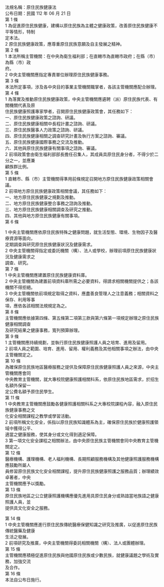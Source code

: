 法規名稱：原住民族健康法  
公布日期：民國 112 年 06 月 21 日  
第 1 條  
1 為促進原住民族健康，建構以原住民族為主體之健康政策，改善原住民族健康不平等情形，特制  
定本法。  
2 原住民族健康政策，應尊重原住民族意願及自主發展之精神。  
第 2 條  
1 本法所稱主管機關：在中央為衛生福利部；在直轄市為直轄市政府；在縣（市）為縣（市）政  
府。  
2 中央主管機關應指定專責單位辦理原住民族健康事務。  
第 3 條  
本法所定事項，涉及各中央目的事業主管機關職掌者，各該主管機關應配合辦理。  
第 4 條  
1 為落實及推動原住民族健康政策，中央主管機關應遴聘（派）原住民族代表、有關機關代表及原  
住民族健康照護專家學者，召開原住民族健康政策會，其任務如下：  
一、原住民族健康政策之諮詢、研議。  
二、原住民族健康相關中長程計畫之諮詢、研議。  
三、原住民族醫事人力政策之諮詢、研議。  
四、原住民族健康相關之調查研究計畫及執行方案之諮詢、審議。  
五、原住民族健康國際事務之交流及推動。  
六、其他與原住民族健康有關事項之諮詢、審議。  
2 前項政策會由衛生福利部部長擔任召集人，其成員具原住民身分者，不得少於二分之一，並應兼  
顧族群比例。  
第 5 條  
1 直轄市、縣（市）主管機關得準用前條規定召開地方原住民族健康政策相關會議。  
2 前項地方原住民族健康政策相關會議，其任務如下：  
一、地方原住民族健康之規劃及推動。  
二、地方原住民族健康整合事務之諮詢及推動。  
三、地方原住民族健康相關調查及研究之推動。  
四、其他與地方原住民族健康有關事項。  
第 6 條  


1 中央主管機關應依原住民族特殊之健康問題，就生活型態、環境、生物因子及醫療資源等面向，  
定期調查與研究原住民族健康狀況及健康需求。  
2 中央主管機關得指定或委託機關（構）、法人或學校，辦理前項原住民族健康狀況及健康需求之  
調查、研究。  
第 7 條  
1 中央主管機關應建置原住民族健康資料庫。  
2 中央主管機關為建置前項資料庫所需之必要資料，得請求相關機關提供之；各該機關不得拒絕。  
3 中央主管機關依前項規定取得之資料，應盡善良管理人之注意義務；相關資料之保存、利用等事  
項，應依各該相關法規規定為之。  
第 8 條  
主管機關應依據第四條、第五條第二項第三款與第六條第一項規定辦理之原住民族健康相關調查  
及研究結果之健康事務，寬列預算辦理。  
第 9 條  
1 主管機關應持續規劃，並執行原住民族健康照護人員之培育、進用及留用。  
2 前項人員之範圍、培育、進用、留用、權利義務及其他相關事項之辦法，由中央主管機關定之。  
第 10 條  
為確保原住民族地區醫療服務之提供及保障原住民族健康照護人員之來源，中央主管機關應會同  
中央教育主管機關，就大專校院健康照護相關科系，依原住民族地區需求，於招生名額外保留一  
定公費名額予原住民學生。  
第 11 條  
1 中央教育主管機關應鼓勵各健康照護相關科系之大專校院課程內容，融入原住民族健康事務之文  
化安全相關課程之教學或學習活動。  
2 前項所稱文化安全，係指以原住民族知識體系為主，確保原住民族於健康照護領域中獲得公平、  
適當之健康服務，使其身分或文化得到適足保障。  
3 第一項文化安全課程之相關辦法，由中央原住民族主管機關會同中央教育主管機關定之。  
第 12 條  
醫療機構、護理機構、老人福利機構、長期照顧服務機構及其他健康照護服務機構應鼓勵所屬人  
員修習原住民族文化安全相關課程，提升原住民族健康照護之服務品質；辦理績效卓著者，中央  
主管機關應予以獎勵。  
第 13 條  
原住民族地區之公立健康照護機構應優先進用具原住民身分或熟諳當地族語之健康照護人員，並  
提供具文化安全之服務。  


第 14 條  
1 中央主管機關應進行原住民族傳統醫療保健知識之研究及推廣，以促進原住民族傳統醫藥及健康  
生活之發展。  
2 前項研究及推廣，中央主管機關得委託相關機關（構）、法人或團體辦理。  
第 15 條  
主管機關應積極促進原住民族與他國原住民族或少數民族，就健康議題之學術及實務，加強交流  
及合作。  
第 16 條  
本法自公布日施行。  


